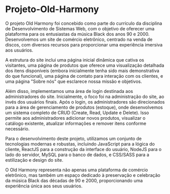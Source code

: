 # Projeto-Old-Harmony

O projeto Old Harmony foi concebido como parte do currículo da disciplina de Desenvolvimento de Sistemas Web, com o objetivo de oferecer uma plataforma para os entusiastas da música Black dos anos 90 e 2000. Desenvolvemos um site de comércio eletrônico, centrado na venda de discos, com diversos recursos para proporcionar uma experiência imersiva aos usuários.

A estrutura do site inclui uma página inicial dinâmica que cativa os visitantes, uma página de produtos que oferece uma visualização detalhada dos itens disponíveis (embora inicialmente tenha sido mais demonstrativa do que funcional), uma página de contato para interação com os clientes, e uma página "Sobre nós" que esclarece nossa missão e objetivos.

Além disso, implementamos uma área de login destinada aos administradores do site. Inicialmente, o foco foi na administração do site, ao invés dos usuários finais. Após o login, os administradores são direcionados para a área de gerenciamento de produtos (estoque), onde desenvolvemos um sistema completo de CRUD (Create, Read, Update e Delete). Isso permite aos administradores adicionar novos produtos, visualizar o catálogo existente, atualizar informações e remover itens conforme necessário.

Para o desenvolvimento deste projeto, utilizamos um conjunto de tecnologias modernas e robustas, incluindo JavaScript para a lógica do cliente, ReactJS para a construção da interface do usuário, NodeJS para o lado do servidor, MySQL para o banco de dados, e CSS/SASS para a estilização e design do site.

O Old Harmony representa não apenas uma plataforma de comércio eletrônico, mas também um espaço dedicado à preservação e celebração da música Black das décadas de 90 e 2000, proporcionando uma experiência única aos seus usuários.
